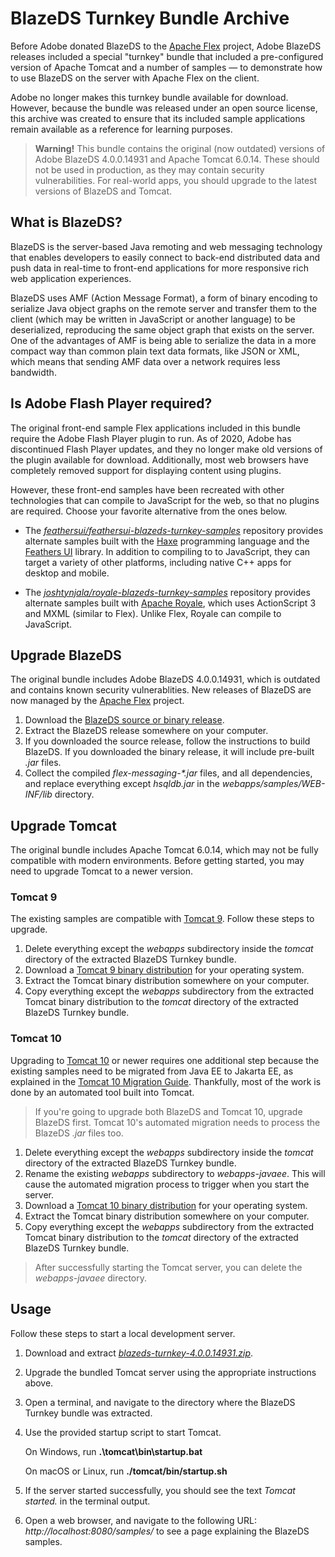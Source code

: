 # BlazeDS Turnkey Bundle Archive

Before Adobe donated BlazeDS to the [Apache Flex](https://flex.apache.org/) project, Adobe BlazeDS releases included a special "turnkey" bundle that included a pre-configured version of Apache Tomcat and a number of samples — to demonstrate how to use BlazeDS on the server with Apache Flex on the client.

Adobe no longer makes this turnkey bundle available for download. However, because the bundle was released under an open source license, this archive was created to ensure that its included sample applications remain available as a reference for learning purposes.

> **Warning!** This bundle contains the original (now outdated) versions of Adobe BlazeDS 4.0.0.14931 and Apache Tomcat 6.0.14. These should not be used in production, as they may contain security vulnerabilities. For real-world apps, you should upgrade to the latest versions of BlazeDS and Tomcat.

## What is BlazeDS?

BlazeDS is the server-based Java remoting and web messaging technology that enables developers to easily connect to back-end distributed data and push data in real-time to front-end applications for more responsive rich web application experiences.

BlazeDS uses AMF (Action Message Format), a form of binary encoding to serialize Java object graphs on the remote server and transfer them to the client (which may be written in JavaScript or another language) to be deserialized, reproducing the same object graph that exists on the server. One of the advantages of AMF is being able to serialize the data in a more compact way than common plain text data formats, like JSON or XML, which means that sending AMF data over a network requires less bandwidth.

## Is Adobe Flash Player required?

The original front-end sample Flex applications included in this bundle require the Adobe Flash Player plugin to run. As of 2020, Adobe has discontinued Flash Player updates, and they no longer make old versions of the plugin available for download. Additionally, most web browsers have completely removed support for displaying content using plugins.

However, these front-end samples have been recreated with other technologies that can compile to JavaScript for the web, so that no plugins are required. Choose your favorite alternative from the ones below.

- The [_feathersui/feathersui-blazeds-turnkey-samples_](https://github.com/feathersui/feathersui-blazeds-turnkey-samples) repository provides alternate samples built with the [Haxe](https://haxe.org/) programming language and the [Feathers UI](https://feathersui.com/) library. In addition to compiling to to JavaScript, they can target a variety of other platforms, including native C++ apps for desktop and mobile.

- The [_joshtynjala/royale-blazeds-turnkey-samples_](https://github.com/joshtynjala/royale-blazeds-turnkey-samples) repository provides alternate samples built with [Apache Royale](https://royale.apache.org/), which uses ActionScript 3 and MXML (similar to Flex). Unlike Flex, Royale can compile to JavaScript.

## Upgrade BlazeDS

The original bundle includes Adobe BlazeDS 4.0.0.14931, which is outdated and contains known security vulnerablities. New releases of BlazeDS are now managed by the [Apache Flex](https://flex.apache.org) project.

1. Download the [BlazeDS source or binary release](https://flex.apache.org/download-blazeds.html).
1. Extract the BlazeDS release somewhere on your computer.
1. If you downloaded the source release, follow the instructions to build BlazeDS. If you downloaded the binary release, it will include pre-built _.jar_ files.
1. Collect the compiled _flex-messaging-*.jar_ files, and all dependencies, and replace everything except _hsqldb.jar_ in the _webapps/samples/WEB-INF/lib_ directory.

## Upgrade Tomcat

The original bundle includes Apache Tomcat 6.0.14, which may not be fully compatible with modern environments. Before getting started, you may need to upgrade Tomcat to a newer version.

### Tomcat 9

The existing samples are compatible with [Tomcat 9](https://tomcat.apache.org/download-90.cgi). Follow these steps to upgrade.

1. Delete everything except the _webapps_ subdirectory inside the _tomcat_ directory of the extracted BlazeDS Turnkey bundle.
1. Download a [Tomcat 9 binary distribution](https://tomcat.apache.org/download-90.cgi) for your operating system.
1. Extract the Tomcat binary distribution somewhere on your computer.
1. Copy everything except the _webapps_ subdirectory from the extracted Tomcat binary distribution to the _tomcat_ directory of the extracted BlazeDS Turnkey bundle.

### Tomcat 10

Upgrading to [Tomcat 10](https://tomcat.apache.org/download-10.cgi) or newer requires one additional step because the existing samples need to be migrated from Java EE to Jakarta EE, as explained in the [Tomcat 10 Migration Guide](https://tomcat.apache.org/migration-10.html). Thankfully, most of the work is done by an automated tool built into Tomcat.

> If you're going to upgrade both BlazeDS and Tomcat 10, upgrade BlazeDS first. Tomcat 10's automated migration needs to process the BlazeDS _.jar_ files too.

1. Delete everything except the _webapps_ subdirectory inside the _tomcat_ directory of the extracted BlazeDS Turnkey bundle.
1. Rename the existing _webapps_ subdirectory to _webapps-javaee_. This will cause the automated migration process to trigger when you start the server.
1. Download a [Tomcat 10 binary distribution](https://tomcat.apache.org/download-10.cgi) for your operating system.
1. Extract the Tomcat binary distribution somewhere on your computer.
1. Copy everything except the _webapps_ subdirectory from the extracted Tomcat binary distribution to the _tomcat_ directory of the extracted BlazeDS Turnkey bundle.

> After successfully starting the Tomcat server, you can delete the _webapps-javaee_ directory.

## Usage

Follow these steps to start a local development server.

1. Download and extract [_blazeds-turnkey-4.0.0.14931.zip_](https://github.com/joshtynjala/blazeds-turnkey-archive/releases/tag/v4.0.0.14931).
1. Upgrade the bundled Tomcat server using the appropriate instructions above.
1. Open a terminal, and navigate to the directory where the BlazeDS Turnkey bundle was extracted.
1. Use the provided startup script to start Tomcat.

   On Windows, run **.\tomcat\bin\startup.bat**

   On macOS or Linux, run  **./tomcat/bin/startup.sh**
1. If the server started successfully, you should see the text _Tomcat started._ in the terminal output.
1. Open a web browser, and navigate to the following URL: _http://localhost:8080/samples/_ to see a page explaining the BlazeDS samples.